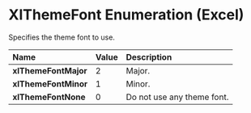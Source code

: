 
# XlThemeFont Enumeration (Excel)

Specifies the theme font to use.



|**Name**|**Value**|**Description**|
|:-----|:-----|:-----|
|**xlThemeFontMajor**|2|Major.|
|**xlThemeFontMinor**|1|Minor.|
|**xlThemeFontNone**|0|Do not use any theme font.|
